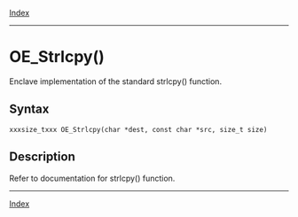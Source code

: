 [Index](index.md)

---
# OE_Strlcpy()

Enclave implementation of the standard strlcpy() function.

## Syntax

    xxxsize_txxx OE_Strlcpy(char *dest, const char *src, size_t size)
## Description 

Refer to documentation for strlcpy() function.

---
[Index](index.md)

